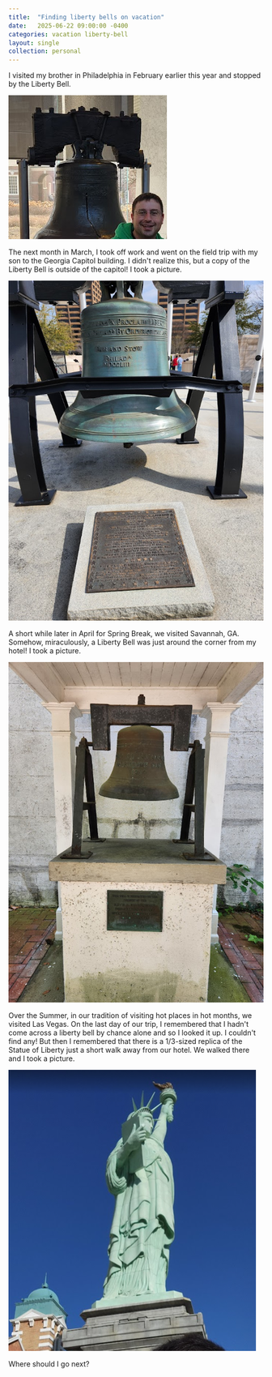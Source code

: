 ```yaml
---
title:  "Finding liberty bells on vacation"
date:   2025-06-22 09:00:00 -0400
categories: vacation liberty-bell
layout: single
collection: personal
---
```


I visited my brother in Philadelphia in February earlier this year and stopped by the Liberty Bell.

![Cropped picture of Lee next to the Liberty bell](/assets/images/liberty-bell/liberty-bell-2025-02-07.png)

The next month in March, I took off work and went on the field trip with my son to the Georgia Capitol building.
I didn't realize this, but a copy of the Liberty Bell is outside of the capitol! I took a picture.

![Liberty Bell outside of the Georgia Capitol](/assets/images/liberty-bell/liberty-bell-2025-03-14.png)

A short while later in April for Spring Break, we visited Savannah, GA.
Somehow, miraculously, a Liberty Bell was just around the corner from my hotel!
I took a picture.

![Liberty Bell in Savannah, GA](/assets/images/liberty-bell/liberty-bell-2025-04-11.png)

Over the Summer, in our tradition of visiting hot places in hot months, we visited Las Vegas.
On the last day of our trip, I remembered that I hadn't come across a liberty bell by chance alone and so I looked it up.
I couldn't find any! But then I remembered that there is a 1/3-sized replica of the Statue of Liberty just a short walk away from our hotel.
We walked there and I took a picture.

![Statue of Liberty in Las Vegas](/assets/images/liberty-bell/statue-of-liberty-2025-06-21.png)

Where should I go next?
